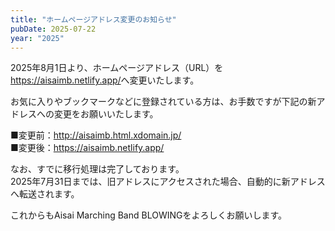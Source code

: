 ```yaml
---
title: "ホームページアドレス変更のお知らせ"
pubDate: 2025-07-22
year: "2025"
---
```


2025年8月1日より、ホームページアドレス（URL）を<https://aisaimb.netlify.app/>へ変更いたします。

お気に入りやブックマークなどに登録されている方は、お手数ですが下記の新アドレスへの変更をお願いいたします。

■変更前：<http://aisaimb.html.xdomain.jp/>\
■変更後：<https://aisaimb.netlify.app/>

なお、すでに移行処理は完了しております。\
2025年7月31日までは、旧アドレスにアクセスされた場合、自動的に新アドレスへ転送されます。

これからもAisai Marching Band BLOWINGをよろしくお願いします。
